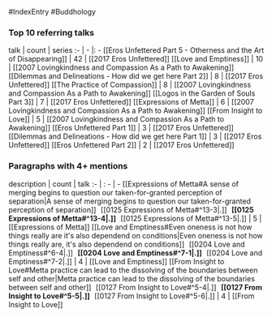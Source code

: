 #IndexEntry #Buddhology

### Top 10 referring talks
talk | count | series
:- | - |: -
[[Eros Unfettered Part 5 - Otherness and the Art of Disappearing]] | 42 | [[2017 Eros Unfettered]]
[[Love and Emptiness]] | 10 | [[2007 Lovingkindness and Compassion As a Path to Awakening]]
[[Dilemmas and Delineations - How did we get here Part 2]] | 8 | [[2017 Eros Unfettered]]
[[The Practice of Compassion]] | 8 | [[2007 Lovingkindness and Compassion As a Path to Awakening]]
[[Logos in the Garden of Souls Part 3]] | 7 | [[2017 Eros Unfettered]]
[[Expressions of Metta]] | 6 | [[2007 Lovingkindness and Compassion As a Path to Awakening]]
[[From Insight to Love]] | 5 | [[2007 Lovingkindness and Compassion As a Path to Awakening]]
[[Eros Unfettered Part 1]] | 3 | [[2017 Eros Unfettered]]
[[Dilemmas and Delineations - How did we get here Part 1]] | 3 | [[2017 Eros Unfettered]]
[[Eros Unfettered Part 2]] | 2 | [[2017 Eros Unfettered]]

### Paragraphs with 4+ mentions
description | count | talk
:- | : - | -
[[Expressions of Metta#A sense of merging begins to question our taken-for-granted perception of separation\|A sense of merging begins to question our taken-for-granted perception of separation]] &nbsp;&nbsp;[[0125 Expressions of Metta#^13-3\|.]] &nbsp; **[[0125 Expressions of Metta#^13-4\|.]]** &nbsp; [[0125 Expressions of Metta#^13-5\|.]] | 5 | [[Expressions of Metta]]
[[Love and Emptiness#Even oneness is not how things really are it's also dependend on conditions\|Even oneness is not how things really are, it's also dependend on conditions]] &nbsp;&nbsp;[[0204 Love and Emptiness#^6-4\|.]] &nbsp; **[[0204 Love and Emptiness#^7-1\|.]]** &nbsp; [[0204 Love and Emptiness#^7-2\|.]] | 4 | [[Love and Emptiness]]
[[From Insight to Love#Metta practice can lead to the dissolving of the boundaries between self and other\|Metta practice can lead to the dissolving of the boundaries between self and other]] &nbsp;&nbsp;[[0127 From Insight to Love#^5-4\|.]] &nbsp; **[[0127 From Insight to Love#^5-5\|.]]** &nbsp; [[0127 From Insight to Love#^5-6\|.]] | 4 | [[From Insight to Love]]

